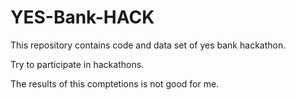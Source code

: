 # YES-Bank-HACK
This repository contains code and data set  of yes bank hackathon.

Try to participate in hackathons.

The results of this comptetions is not good for me.
